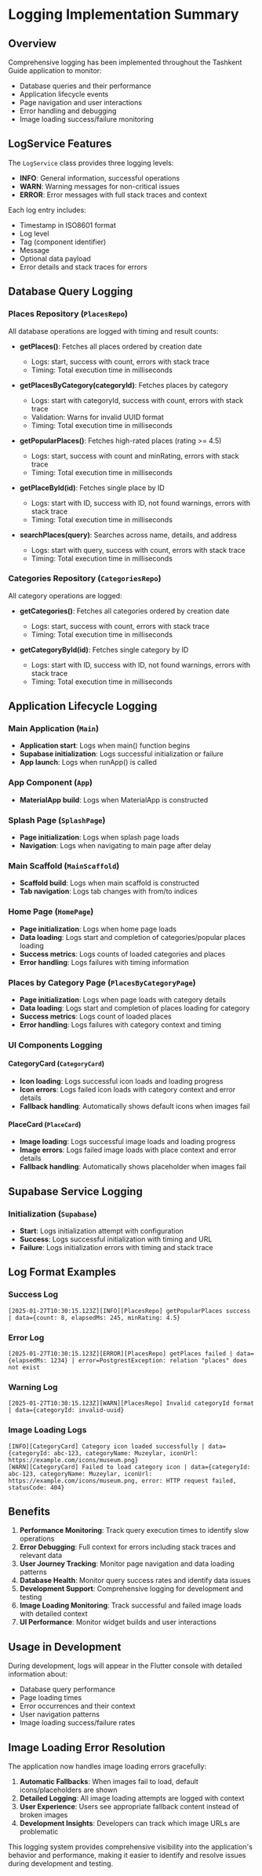 # Logging Implementation Summary

## Overview

Comprehensive logging has been implemented throughout the Tashkent Guide application to monitor:

- Database queries and their performance
- Application lifecycle events
- Page navigation and user interactions
- Error handling and debugging
- Image loading success/failure monitoring

## LogService Features

The `LogService` class provides three logging levels:

- **INFO**: General information, successful operations
- **WARN**: Warning messages for non-critical issues
- **ERROR**: Error messages with full stack traces and context

Each log entry includes:

- Timestamp in ISO8601 format
- Log level
- Tag (component identifier)
- Message
- Optional data payload
- Error details and stack traces for errors

## Database Query Logging

### Places Repository (`PlacesRepo`)

All database operations are logged with timing and result counts:

- **getPlaces()**: Fetches all places ordered by creation date

  - Logs: start, success with count, errors with stack trace
  - Timing: Total execution time in milliseconds

- **getPlacesByCategory(categoryId)**: Fetches places by category

  - Logs: start with categoryId, success with count, errors with stack trace
  - Validation: Warns for invalid UUID format
  - Timing: Total execution time in milliseconds

- **getPopularPlaces()**: Fetches high-rated places (rating >= 4.5)

  - Logs: start, success with count and minRating, errors with stack trace
  - Timing: Total execution time in milliseconds

- **getPlaceById(id)**: Fetches single place by ID

  - Logs: start with ID, success with ID, not found warnings, errors with stack trace
  - Timing: Total execution time in milliseconds

- **searchPlaces(query)**: Searches across name, details, and address
  - Logs: start with query, success with count, errors with stack trace
  - Timing: Total execution time in milliseconds

### Categories Repository (`CategoriesRepo`)

All category operations are logged:

- **getCategories()**: Fetches all categories ordered by creation date

  - Logs: start, success with count, errors with stack trace
  - Timing: Total execution time in milliseconds

- **getCategoryById(id)**: Fetches single category by ID
  - Logs: start with ID, success with ID, not found warnings, errors with stack trace
  - Timing: Total execution time in milliseconds

## Application Lifecycle Logging

### Main Application (`Main`)

- **Application start**: Logs when main() function begins
- **Supabase initialization**: Logs successful initialization or failure
- **App launch**: Logs when runApp() is called

### App Component (`App`)

- **MaterialApp build**: Logs when MaterialApp is constructed

### Splash Page (`SplashPage`)

- **Page initialization**: Logs when splash page loads
- **Navigation**: Logs when navigating to main page after delay

### Main Scaffold (`MainScaffold`)

- **Scaffold build**: Logs when main scaffold is constructed
- **Tab navigation**: Logs tab changes with from/to indices

### Home Page (`HomePage`)

- **Page initialization**: Logs when home page loads
- **Data loading**: Logs start and completion of categories/popular places loading
- **Success metrics**: Logs counts of loaded categories and places
- **Error handling**: Logs failures with timing information

### Places by Category Page (`PlacesByCategoryPage`)

- **Page initialization**: Logs when page loads with category details
- **Data loading**: Logs start and completion of places loading for category
- **Success metrics**: Logs count of loaded places
- **Error handling**: Logs failures with category context and timing

### UI Components Logging

#### CategoryCard (`CategoryCard`)

- **Icon loading**: Logs successful icon loads and loading progress
- **Icon errors**: Logs failed icon loads with category context and error details
- **Fallback handling**: Automatically shows default icons when images fail

#### PlaceCard (`PlaceCard`)

- **Image loading**: Logs successful image loads and loading progress
- **Image errors**: Logs failed image loads with place context and error details
- **Fallback handling**: Automatically shows placeholder when images fail

## Supabase Service Logging

### Initialization (`Supabase`)

- **Start**: Logs initialization attempt with configuration
- **Success**: Logs successful initialization with timing and URL
- **Failure**: Logs initialization errors with timing and stack trace

## Log Format Examples

### Success Log

```
[2025-01-27T10:30:15.123Z][INFO][PlacesRepo] getPopularPlaces success | data={count: 8, elapsedMs: 245, minRating: 4.5}
```

### Error Log

```
[2025-01-27T10:30:15.123Z][ERROR][PlacesRepo] getPlaces failed | data={elapsedMs: 1234} | error=PostgrestException: relation "places" does not exist
```

### Warning Log

```
[2025-01-27T10:30:15.123Z][WARN][PlacesRepo] Invalid categoryId format | data={categoryId: invalid-uuid}
```

### Image Loading Logs

```
[INFO][CategoryCard] Category icon loaded successfully | data={categoryId: abc-123, categoryName: Muzeylar, iconUrl: https://example.com/icons/museum.png}
[WARN][CategoryCard] Failed to load category icon | data={categoryId: abc-123, categoryName: Muzeylar, iconUrl: https://example.com/icons/museum.png, error: HTTP request failed, statusCode: 404}
```

## Benefits

1. **Performance Monitoring**: Track query execution times to identify slow operations
2. **Error Debugging**: Full context for errors including stack traces and relevant data
3. **User Journey Tracking**: Monitor page navigation and data loading patterns
4. **Database Health**: Monitor query success rates and identify data issues
5. **Development Support**: Comprehensive logging for development and testing
6. **Image Loading Monitoring**: Track successful and failed image loads with detailed context
7. **UI Performance**: Monitor widget builds and user interactions

## Usage in Development

During development, logs will appear in the Flutter console with detailed information about:

- Database query performance
- Page loading times
- Error occurrences and their context
- User navigation patterns
- Image loading success/failure rates

## Image Loading Error Resolution

The application now handles image loading errors gracefully:

1. **Automatic Fallbacks**: When images fail to load, default icons/placeholders are shown
2. **Detailed Logging**: All image loading attempts are logged with context
3. **User Experience**: Users see appropriate fallback content instead of broken images
4. **Development Insights**: Developers can track which image URLs are problematic

This logging system provides comprehensive visibility into the application's behavior and performance, making it easier to identify and resolve issues during development and testing.
